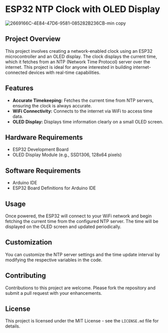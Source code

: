 # ESP32 NTP Clock with OLED Display
![2669166C-4E84-47D6-9581-085282B236CB-min copy](https://github.com/sina-tahbaz/esp32_ntpClock/assets/110201165/fe79a371-ec5f-4b99-b427-ee538706e95e)

## Project Overview
This project involves creating a network-enabled clock using an ESP32 microcontroller and an OLED display. The clock displays the current time, which it fetches from an NTP (Network Time Protocol) server over the internet. This project is ideal for anyone interested in building internet-connected devices with real-time capabilities.

## Features
- **Accurate Timekeeping:** Fetches the current time from NTP servers, ensuring the clock is always accurate.
- **WiFi Connectivity:** Connects to the internet via WiFi to access time data.
- **OLED Display:** Displays time information clearly on a small OLED screen.

## Hardware Requirements
- ESP32 Development Board
- OLED Display Module (e.g., SSD1306, 128x64 pixels)

## Software Requirements
- Arduino IDE
- ESP32 Board Definitions for Arduino IDE

## Usage
Once powered, the ESP32 will connect to your WiFi network and begin fetching the current time from the configured NTP server. The time will be displayed on the OLED screen and updated periodically.

## Customization
You can customize the NTP server settings and the time update interval by modifying the respective variables in the code.

## Contributing
Contributions to this project are welcome. Please fork the repository and submit a pull request with your enhancements.

## License
This project is licensed under the MIT License - see the `LICENSE.md` file for details.
